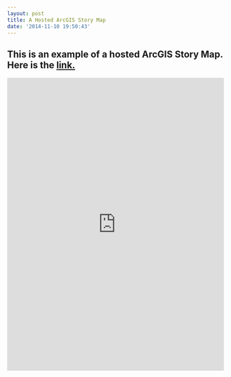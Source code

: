 ```yaml
---
layout: post
title: A Hosted ArcGIS Story Map
date: '2014-11-10 19:50:43'
---
```



This is an example of a hosted ArcGIS Story Map. Here is the [link.](http://gis.rustyfolk.com/murals/# "Southeast Ohio Murals")
---

<iframe src="http://gis.rustyfolk.com/murals/#" style="width:100%;height:680px" frameborder='0'></iframe>


